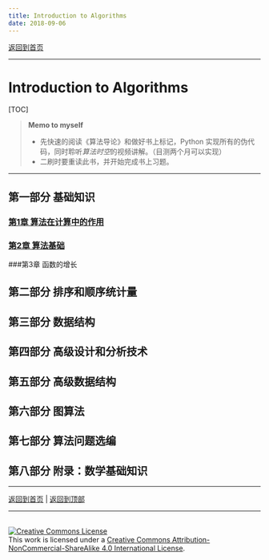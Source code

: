 ```yaml
---
title: Introduction to Algorithms
date: 2018-09-06
---
```


[返回到首页](../index.html)

---



# Introduction to Algorithms



[TOC]

> **Memo to myself**
>
> - 先快速的阅读《算法导论》和做好书上标记，Python 实现所有的伪代码，同时聆听*算法时空*的视频讲解。（目测两个月可以实现）
> - 二刷时要重读此书，并开始完成书上习题。

---

## 第一部分 基础知识

### [第1章 算法在计算中的作用](./CLRS_1.html)

### [第2章 算法基础](./CLRS_2.html)

###第3章 函数的增长



## 第二部分 排序和顺序统计量





## 第三部分 数据结构







## 第四部分 高级设计和分析技术







## 第五部分 高级数据结构







## 第六部分 图算法





## 第七部分 算法问题选编







## 第八部分 附录：数学基础知识











---

[返回到首页](../index.html) | [返回到顶部](./CLRS.html)

---
<br>
<a rel="license" href="http://creativecommons.org/licenses/by-nc-sa/4.0/"><img alt="Creative Commons License" style="border-width:0" src="https://i.creativecommons.org/l/by-nc-sa/4.0/88x31.png" /></a><br />This work is licensed under a <a rel="license" href="http://creativecommons.org/licenses/by-nc-sa/4.0/">Creative Commons Attribution-NonCommercial-ShareAlike 4.0 International License</a>.
<br>
<script type="application/json" class="js-hypothesis-config">
  {
    "openSidebar": false,
    "showHighlights": true,
    "theme": classic,
    "enableExperimentalNewNoteButton": true
  }
</script>
<script async src="https://hypothes.is/embed.js"></script>


